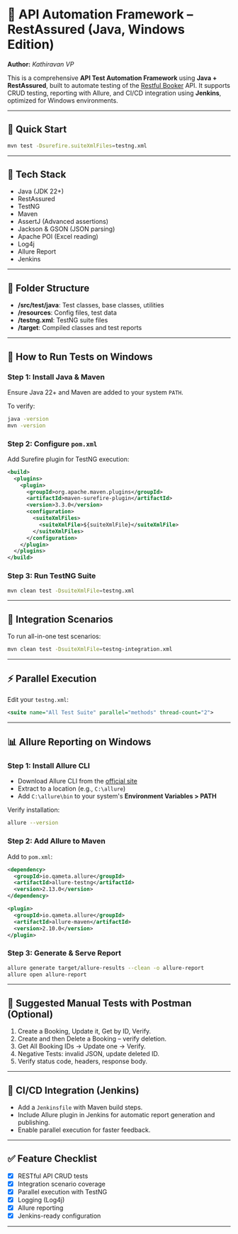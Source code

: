 
# 🧪 API Automation Framework – RestAssured (Java, Windows Edition)

**Author:** *Kathiravan VP*

This is a comprehensive **API Test Automation Framework** using **Java + RestAssured**, built to automate testing of the [Restful Booker](https://restful-booker.herokuapp.com/) API. It supports CRUD testing, reporting with Allure, and CI/CD integration using **Jenkins**, optimized for Windows environments.

---

## 🚀 Quick Start

```bash
mvn test -Dsurefire.suiteXmlFiles=testng.xml
```

---

## 🧰 Tech Stack

- Java (JDK 22+)
- RestAssured
- TestNG
- Maven
- AssertJ (Advanced assertions)
- Jackson & GSON (JSON parsing)
- Apache POI (Excel reading)
- Log4j
- Allure Report
- Jenkins

---

## 📁 Folder Structure

- **/src/test/java**: Test classes, base classes, utilities
- **/resources**: Config files, test data
- **/testng.xml**: TestNG suite files
- **/target**: Compiled classes and test reports

---

## 🧪 How to Run Tests on Windows

### Step 1: Install Java & Maven

Ensure Java 22+ and Maven are added to your system `PATH`.

To verify:

```bash
java -version
mvn -version
```

### Step 2: Configure `pom.xml`

Add Surefire plugin for TestNG execution:

```xml
<build>
  <plugins>
    <plugin>
      <groupId>org.apache.maven.plugins</groupId>
      <artifactId>maven-surefire-plugin</artifactId>
      <version>3.3.0</version>
      <configuration>
        <suiteXmlFiles>
          <suiteXmlFile>${suiteXmlFile}</suiteXmlFile>
        </suiteXmlFiles>
      </configuration>
    </plugin>
  </plugins>
</build>
```

### Step 3: Run TestNG Suite

```bash
mvn clean test -DsuiteXmlFile=testng.xml
```

---

## 🧪 Integration Scenarios

To run all-in-one test scenarios:

```bash
mvn clean test -DsuiteXmlFile=testng-integration.xml
```

---

## ⚡ Parallel Execution

Edit your `testng.xml`:

```xml
<suite name="All Test Suite" parallel="methods" thread-count="2">
```

---

## 📊 Allure Reporting on Windows

### Step 1: Install Allure CLI

- Download Allure CLI from the [official site](https://github.com/allure-framework/allure2/releases)
- Extract to a location (e.g., `C:\allure`)
- Add `C:\allure\bin` to your system's **Environment Variables > PATH**

Verify installation:

```bash
allure --version
```

### Step 2: Add Allure to Maven

Add to `pom.xml`:

```xml
<dependency>
  <groupId>io.qameta.allure</groupId>
  <artifactId>allure-testng</artifactId>
  <version>2.13.0</version>
</dependency>

<plugin>
  <groupId>io.qameta.allure</groupId>
  <artifactId>allure-maven</artifactId>
  <version>2.10.0</version>
</plugin>
```

### Step 3: Generate & Serve Report

```bash
allure generate target/allure-results --clean -o allure-report
allure open allure-report
```

---

## 🧪 Suggested Manual Tests with Postman (Optional)

1. Create a Booking, Update it, Get by ID, Verify.
2. Create and then Delete a Booking – verify deletion.
3. Get All Booking IDs → Update one → Verify.
4. Negative Tests: invalid JSON, update deleted ID.
5. Verify status code, headers, response body.

---

## 🔁 CI/CD Integration (Jenkins)

- Add a `Jenkinsfile` with Maven build steps.
- Include Allure plugin in Jenkins for automatic report generation and publishing.
- Enable parallel execution for faster feedback.

---

## ✅ Feature Checklist

- [x] RESTful API CRUD tests
- [x] Integration scenario coverage
- [x] Parallel execution with TestNG
- [x] Logging (Log4j)
- [x] Allure reporting
- [x] Jenkins-ready configuration

---
